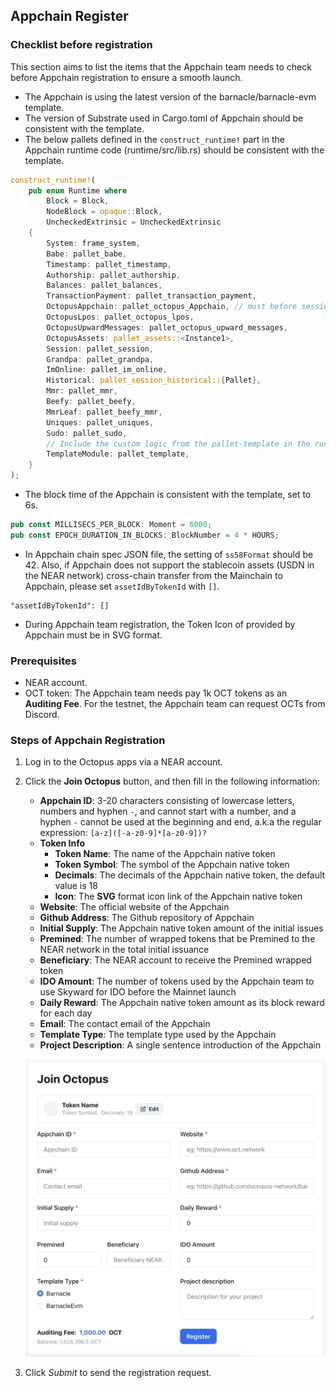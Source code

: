 ## Appchain Register

### Checklist before registration

This section aims to list the items that the Appchain team needs to check before Appchain registration to ensure a smooth launch.

+ The Appchain is using the latest version of the barnacle/barnacle-evm template.
+ The version of Substrate used in Cargo.toml of Appchain should be consistent with the template.
+ The below pallets defined in the `construct_runtime!` part in the Appchain runtime code (runtime/src/lib.rs) should be consistent with the template.

```rust
construct_runtime!(
	pub enum Runtime where
		Block = Block,
		NodeBlock = opaque::Block,
		UncheckedExtrinsic = UncheckedExtrinsic
	{
		System: frame_system,
		Babe: pallet_babe,
		Timestamp: pallet_timestamp,
		Authorship: pallet_authorship,
		Balances: pallet_balances,
		TransactionPayment: pallet_transaction_payment,
		OctopusAppchain: pallet_octopus_Appchain, // must before session
		OctopusLpos: pallet_octopus_lpos,
		OctopusUpwardMessages: pallet_octopus_upward_messages,
		OctopusAssets: pallet_assets::<Instance1>,
		Session: pallet_session,
		Grandpa: pallet_grandpa,
		ImOnline: pallet_im_online,
		Historical: pallet_session_historical::{Pallet},
		Mmr: pallet_mmr,
		Beefy: pallet_beefy,
		MmrLeaf: pallet_beefy_mmr,
		Uniques: pallet_uniques,
		Sudo: pallet_sudo,
		// Include the custom logic from the pallet-template in the runtime.
		TemplateModule: pallet_template,
	}
);
```

+ The block time of the Appchain is consistent with the template, set to 6s.

```rust
pub const MILLISECS_PER_BLOCK: Moment = 6000;
pub const EPOCH_DURATION_IN_BLOCKS: BlockNumber = 4 * HOURS;
```
+ In Appchain chain spec JSON file, the setting of `ss58Format` should be 42. Also, if Appchain does not support the stablecoin assets (USDN in the NEAR network) cross-chain transfer from the Mainchain to Appchain, please set `assetIdByTokenId` with `[]`.

```
"assetIdByTokenId": []
```

+ During Appchain team registration, the Token Icon of provided by Appchain must be in SVG format.

### Prerequisites

* NEAR account.
* OCT token: The Appchain team needs pay 1k OCT tokens as an **Auditing Fee**. For the testnet, the Appchain team can request OCTs from Discord.

### Steps of Appchain Registration

1. Log in to the Octopus apps via a NEAR account.
2. Click the **Join Octopus** button, and then fill in the following information:
    * **Appchain ID**: 3-20 characters consisting of lowercase letters, numbers and hyphen `-`, and cannot start with a number, and a hyphen `-` cannot be used at the beginning and end, a.k.a the regular expression: `[a-z]([-a-z0-9]*[a-z0-9])?`
    * **Token Info**
        - **Token Name**: The name of the Appchain native token
        - **Token Symbol**: The symbol of the Appchain native token
        - **Decimals**: The decimals of the Appchain native token, the default value is 18
		- **Icon**: The **SVG** format icon link of the Appchain native token
    * **Website**: The official website of the Appchain
    * **Github Address**: The Github repository of Appchain
    * **Initial Supply**: The Appchain native token amount of the initial issues
    * **Premined**: The number of wrapped tokens that be Premined to the NEAR network in the total initial issuance
    * **Beneficiary**: The NEAR account to receive the Premined wrapped token
    * **IDO Amount**: The number of tokens used by the Appchain team to use Skyward for IDO before the Mainnet launch
    * **Daily Reward**: The Appchain native token amount as its block reward for each day
    * **Email**: The contact email of the Appchain
    * **Template Type**: The template type used by the Appchain
    * **Project Description**: A single sentence introduction of the Appchain


   ![appchain register](../images/guides/appchain_register.jpg)

3. Click *Submit* to send the registration request.
